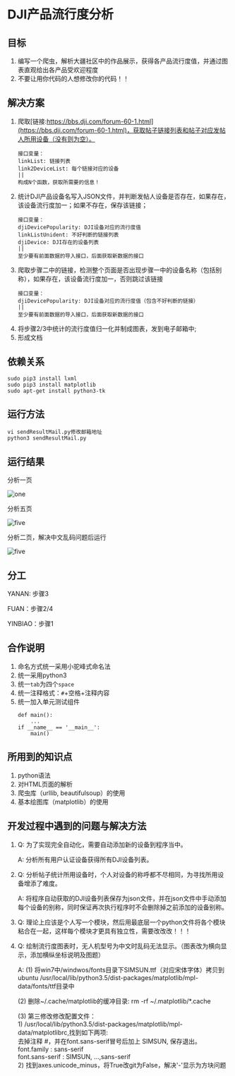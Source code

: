 # DJI产品流行度分析

## 目标
 
1. 编写一个爬虫，解析大疆社区中的作品展示，获得各产品流行度值，并通过图表直观给出各产品受欢迎程度
2. 不要让用你代码的人想修改你的代码！！
 
## 解决方案
 
1. 爬取[链接:https://bbs.dji.com/forum-60-1.html](https://bbs.dji.com/forum-60-1.html)，获取帖子链接列表和帖子对应发帖人所用设备（没有则为空）。
    ```
    接口变量：
    linkList: 链接列表
    link2DeviceList: 每个链接对应的设备
    ||
    构成N个函数，获取所需要的信息！
    ```
2. 统计DJI产品设备名写入JSON文件，并判断发帖人设备是否存在，如果存在，该设备流行度加一；如果不存在，保存该链接；
    ```
    接口变量：
    djiDevicePopularity: DJI设备对应的流行度值
    linkListUnident: 不好判断的链接列表
    djiDevice: DJI存在的设备列表
    ||
    至少要有前面数据的导入接口，后面获取新数据的接口
    ```
3. 爬取步骤二中的链接，检测整个页面是否出现步骤一中的设备名称（包括别称），如果存在，该设备流行度加一，否则跳过该链接
    ```
    接口变量：
    djiDevicePopularity: DJI设备对应的流行度值（包含不好判断的链接）
    ||
    至少要有前面数据的导入接口，后面获取新数据的接口
    ```
4. 将步骤2/3中统计的流行度值归一化并制成图表，发到电子邮箱中; 
5. 形成文档

## 依赖关系

    sudo pip3 install lxml
    sudo pip3 install matplotlib
    sudo apt-get install python3-tk
 
## 运行方法

    vi sendResultMail.py修改邮箱地址
    python3 sendResultMail.py

## 运行结果

分析一页

![one](https://github.com/labrick/Spider4DJIDrone/blob/master/image/result_1page.png)

分析五页

![five](https://github.com/labrick/Spider4DJIDrone/blob/master/image/result_5page.png)

分析二页，解决中文乱码问题后运行

![five](https://github.com/labrick/Spider4DJIDrone/blob/master/image/result_2page_CN.png)


## 分工
 
YANAN: 步骤3 
 
FUAN：步骤2/4 
 
YINBIAO：步骤1 

## 合作说明
 
1. 命名方式统一采用小驼峰式命名法
2. 统一采用python3
3. 统一`tab`为四个`space`
4. 统一注释格式：`#`+空格+注释内容
5. 统一加入单元测试组件
    ```
    def main():
        ...
    if __name__ == '__main__':
        main()
    ```

## 所用到的知识点

1. python语法
2. 对HTML页面的解析
3. 爬虫库（urllib, beautifulsoup）的使用
4. 基本绘图库（matplotlib）的使用

## 开发过程中遇到的问题与解决方法

1. Q: 为了实现完全自动化，需要自动添加新的设备到程序当中。

    A: 分析所有用户认证设备获得所有DJI设备列表。

2. Q: 分析帖子统计所用设备时，个人对设备的称呼都不尽相同，为寻找所用设备增添了难度。

    A: 将程序自动获取的DJI设备列表保存为json文件，并在json文件中手动添加每个设备的别称，同时保证再次执行程序时不会删除掉之前添加的设备别称。

3. Q: 理论上应该是个人写一个模块，然后用最底层一个python文件将各个模块粘合在一起，这样每个模块才更具有独立性，需要改改改！！！

4. Q: 绘制流行度图表时，无人机型号为中文时乱码无法显示。（图表改为横向显示，添加横纵坐标说明及图题）

    A: (1) 将win7中/windwos/fonts目录下SIMSUN.ttf（对应宋体字体）拷贝到ubuntu /usr/local/lib/python3.5/dist-packages/matplotlib/mpl-data/fonts/ttf目录中
	
    (2) 删除~/.cache/matplotlib的缓冲目录: rm -rf ~/.matplotlib/\*.cache
	
    (3) 第三修改修改配置文件：<br>
	    1) /usr/local/lib/python3.5/dist-packages/matplotlib/mpl-data/matplotlibrc,找到如下两项:<br>
         去掉注释 #，并在font.sans-serif冒号后加上 SIMSUN, 保存退出。<br>
         font.family         : sans-serif  
         font.sans-serif     : SIMSUN, ...,sans-serif <br>
        2) 找到axes.unicode_minus，将True改git为False，解决'-'显示为方块问题<br>
